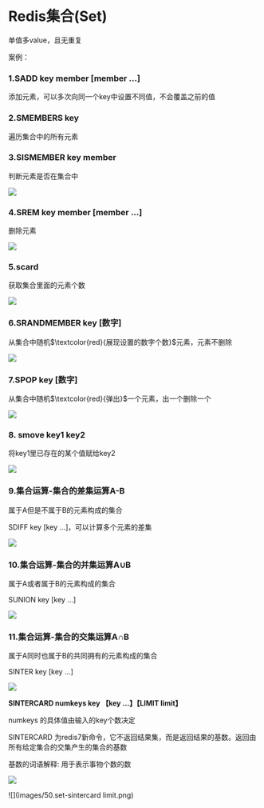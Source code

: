 # Redis集合(Set)

单值多value，且无重复

案例：

### 1.SADD key member [member ...]

添加元素，可以多次向同一个key中设置不同值，不会覆盖之前的值

### 2.SMEMBERS key

遍历集合中的所有元素

### 3.SISMEMBER key member

判断元素是否在集合中

![](images/40.set命令.png)

### 4.SREM key member [member ...]

删除元素

![](images/41.set-srem.png)

### 5.scard

获取集合里面的元素个数

![](images/42.set-scard.png)

### 6.SRANDMEMBER key [数字]

从集合中随机$\textcolor{red}{展现设置的数字个数}$元素，元素不删除

![](images/43.set-srandmember.png)

### 7.SPOP key [数字]

从集合中随机$\textcolor{red}{弹出}$一个元素，出一个删除一个

![](images/44.set-spop.png)

### 8. smove key1 key2

将key1里已存在的某个值赋给key2

![](images/45.set-smove.png)

### 9.集合运算-集合的差集运算A-B

属于A但是不属于B的元素构成的集合

SDIFF key [key ...]，可以计算多个元素的差集

![](images/46.set-sdiff.png)

### 10.集合运算-集合的并集运算A∪B

属于A或者属于B的元素构成的集合

SUNION key [key ...]

![](images/47.set-sunion.png)



### 11.集合运算-集合的交集运算A∩B

属于A同时也属于B的共同拥有的元素构成的集合

SINTER key [key ...]

![](images/48.set-sinter.png)

**SINTERCARD numkeys key 【key ...】【LIMIT limit】**

numkeys 的具体值由输入的key个数决定

SINTERCARD 为redis7新命令，它不返回结果集，而是返回结果的基数。返回由所有给定集合的交集产生的集合的基数

基数的词语解释: 用于表示事物个数的数

![](images/49.set-sintercadr.png)



![](images/50.set-sintercard limit.png)